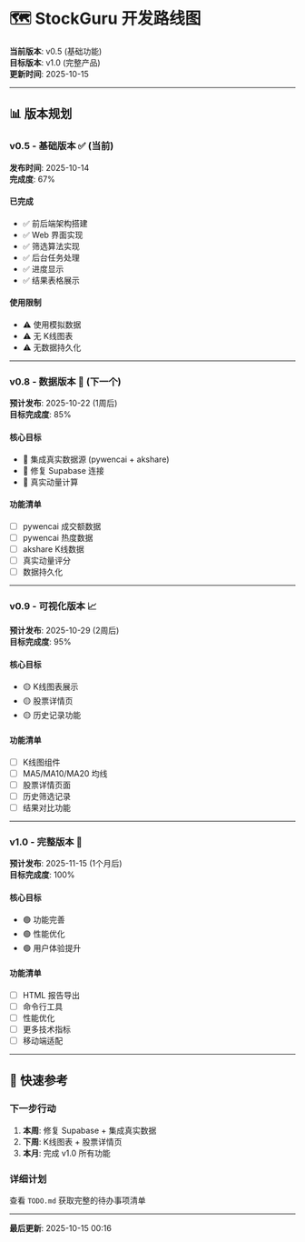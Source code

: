 # 🗺️ StockGuru 开发路线图

**当前版本**: v0.5 (基础功能)  
**目标版本**: v1.0 (完整产品)  
**更新时间**: 2025-10-15

---

## 📊 版本规划

### v0.5 - 基础版本 ✅ (当前)
**发布时间**: 2025-10-14  
**完成度**: 67%

#### 已完成
- ✅ 前后端架构搭建
- ✅ Web 界面实现
- ✅ 筛选算法实现
- ✅ 后台任务处理
- ✅ 进度显示
- ✅ 结果表格展示

#### 使用限制
- ⚠️ 使用模拟数据
- ⚠️ 无 K线图表
- ⚠️ 无数据持久化

---

### v0.8 - 数据版本 🎯 (下一个)
**预计发布**: 2025-10-22 (1周后)  
**目标完成度**: 85%

#### 核心目标
- 🔴 集成真实数据源 (pywencai + akshare)
- 🔴 修复 Supabase 连接
- 🔴 真实动量计算

#### 功能清单
- [ ] pywencai 成交额数据
- [ ] pywencai 热度数据
- [ ] akshare K线数据
- [ ] 真实动量评分
- [ ] 数据持久化

---

### v0.9 - 可视化版本 📈
**预计发布**: 2025-10-29 (2周后)  
**目标完成度**: 95%

#### 核心目标
- 🟡 K线图表展示
- 🟡 股票详情页
- 🟡 历史记录功能

#### 功能清单
- [ ] K线图组件
- [ ] MA5/MA10/MA20 均线
- [ ] 股票详情页面
- [ ] 历史筛选记录
- [ ] 结果对比功能

---

### v1.0 - 完整版本 🎉
**预计发布**: 2025-11-15 (1个月后)  
**目标完成度**: 100%

#### 核心目标
- 🟢 功能完善
- 🟢 性能优化
- 🟢 用户体验提升

#### 功能清单
- [ ] HTML 报告导出
- [ ] 命令行工具
- [ ] 性能优化
- [ ] 更多技术指标
- [ ] 移动端适配

---

## 🎯 快速参考

### 下一步行动
1. **本周**: 修复 Supabase + 集成真实数据
2. **下周**: K线图表 + 股票详情页
3. **本月**: 完成 v1.0 所有功能

### 详细计划
查看 `TODO.md` 获取完整的待办事项清单

---

**最后更新**: 2025-10-15 00:16
